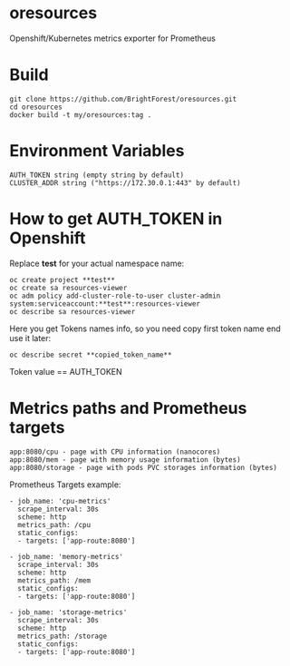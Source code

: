 # oresources
Openshift/Kubernetes metrics exporter for Prometheus

# Build
```
git clone https://github.com/BrightForest/oresources.git
cd oresources
docker build -t my/oresources:tag .
```
# Environment Variables
```
AUTH_TOKEN string (empty string by default)
CLUSTER_ADDR string ("https://172.30.0.1:443" by default)
```
# How to get AUTH_TOKEN in Openshift
Replace **test** for your actual namespace name:
```
oc create project **test**
oc create sa resources-viewer
oc adm policy add-cluster-role-to-user cluster-admin system:serviceaccount:**test**:resources-viewer
oc describe sa resources-viewer
```
Here you get Tokens names info, so you need copy first token name end use it later:
```
oc describe secret **copied_token_name**
```
Token value == AUTH_TOKEN

# Metrics paths and Prometheus targets
```
app:8080/cpu - page with CPU information (nanocores)
app:8080/mem - page with memory usage information (bytes)
app:8080/storage - page with pods PVC storages information (bytes)
```
Prometheus Targets example:
```
- job_name: 'cpu-metrics'
  scrape_interval: 30s
  scheme: http
  metrics_path: /cpu
  static_configs:
  - targets: ['app-route:8080']

- job_name: 'memory-metrics'
  scrape_interval: 30s
  scheme: http
  metrics_path: /mem
  static_configs:
  - targets: ['app-route:8080']

- job_name: 'storage-metrics'
  scrape_interval: 30s
  scheme: http
  metrics_path: /storage
  static_configs:
  - targets: ['app-route:8080']
```
